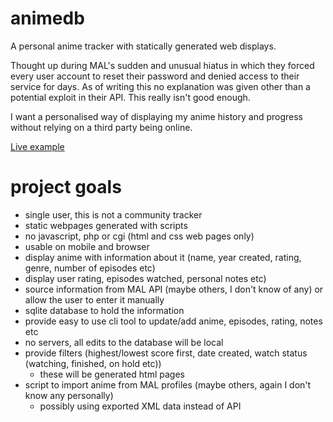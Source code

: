 # animedb

A personal anime tracker with statically generated web displays.

Thought up during MAL's sudden and unusual hiatus in which they forced every user account to reset their password and denied access to their service for days. As of writing this no explanation was given other than a potential exploit in their API. This really isn't good enough.

I want a personalised way of displaying my anime history and progress without relying on a third party being online. 

[Live example](http://anime.danieljon.es)

# project goals

* single user, this is not a community tracker 
* static webpages generated with scripts
* no javascript, php or cgi (html and css web pages only)
* usable on mobile and browser
* display anime with information about it (name, year created, rating, genre, number of episodes etc)
* display user rating, episodes watched, personal notes etc)
* source information from MAL API (maybe others, I don't know of any) or allow the user to enter it manually
* sqlite database to hold the information
* provide easy to use cli tool to update/add anime, episodes, rating, notes etc
* no servers, all edits to the database will be local
* provide filters (highest/lowest score first, date created, watch status (watching, finished, on hold etc))
  * these will be generated html pages
* script to import anime from MAL profiles (maybe others, again I don't know any personally)
  * possibly using exported XML data instead of API
